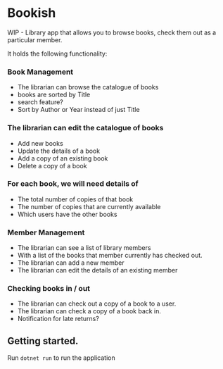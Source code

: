 # Bookish

WIP - Library app that allows you to browse books, check them out as a particular member. 

It holds the following functionality:

### Book Management

- The librarian can browse the catalogue of books
- books are sorted by Title
- search feature?
- Sort by Author or Year instead of just Title
 ### The librarian can edit the catalogue of books
- Add new books
- Update the details of a book
- Add a copy of an existing book
- Delete a copy of a book
### For each book, we will need details of
- The total number of copies of that book
- The number of copies that are currently available
- Which users have the other books
### Member Management
- The librarian can see a list of library members
- With a list of the books that member currently has checked out.
- The librarian can add a new member
- The librarian can edit the details of an existing member
### Checking books in / out
- The librarian can check out a copy of a book to a user.
- The librarian can check a copy of a book back in.
- Notification for late returns?

## Getting started.

Run `dotnet run` to run the application
